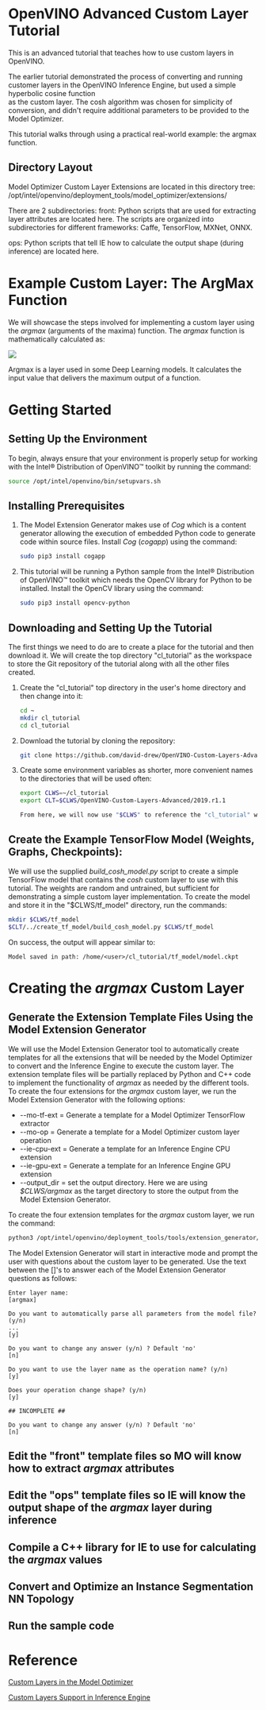 
# OpenVINO Advanced Custom Layer Tutorial

This is an advanced tutorial that teaches how to use custom layers in OpenVINO.

The earlier tutorial demonstrated the process of converting and running customer 
layers in the OpenVINO Inference Engine, but used a simple hyperbolic cosine function  
as the custom layer.  The cosh algorithm was chosen for simplicity of conversion, and didn't
require additional parameters to be provided to the Model Optimizer.

This tutorial walks through using a practical real-world example: the argmax function. 


## Directory Layout  
Model Optimizer Custom Layer Extensions are located in this directory tree:
  /opt/intel/openvino/deployment_tools/model_optimizer/extensions/


There are 2 subdirectories:
  front:
    Python scripts that are used for extracting layer attributes are located here. 
    The scripts are organized into subdirectories for different frameworks: Caffe, TensorFlow, MXNet, ONNX.

  ops:
    Python scripts that tell IE how to calculate the output shape (during inference) are located here. 


# Example Custom Layer: The ArgMax Function

We will showcase the steps involved for implementing a custom layer using the *argmax* (arguments of the maxima) function.  The *argmax* function is mathematically calculated as:

![](../pics/argmax.png)

Argmax is a layer used in some Deep Learning models.  It calculates the input value that delivers the maximum output of a function.


# Getting Started

## Setting Up the Environment

To begin, always ensure that your environment is properly setup for working with the Intel® Distribution of OpenVINO™ toolkit by running the command:

```bash
source /opt/intel/openvino/bin/setupvars.sh
```

## Installing Prerequisites

1. The Model Extension Generator makes use of *Cog* which is a content generator allowing the execution of embedded Python code to generate code within source files.  Install *Cog* (*cogapp*) using the command:

   ```bash
   sudo pip3 install cogapp
   ```

2. This tutorial will be running a Python sample from the Intel® Distribution of OpenVINO™ toolkit which needs the OpenCV library for Python to be installed.  Install the OpenCV library using the command:

   ```bash
   sudo pip3 install opencv-python
   ```

## Downloading and Setting Up the Tutorial

The first things we need to do are to create a place for the tutorial and then download it.  We will create the top directory "cl_tutorial" as the workspace to store the Git repository of the tutorial along with all the other files created.

1. Create the "cl_tutorial" top directory in the user's home directory and then change into it:
    ```bash
    cd ~
    mkdir cl_tutorial
    cd cl_tutorial
    ```
2. Download the tutorial by cloning the repository:
    ```bash
    git clone https://github.com/david-drew/OpenVINO-Custom-Layers-Advanced.git
    ```
3. Create some environment variables as shorter, more convenient names to the directories that will be used often:
    ```bash
    export CLWS=~/cl_tutorial
    export CLT=$CLWS/OpenVINO-Custom-Layers-Advanced/2019.r1.1

    From here, we will now use "$CLWS" to reference the "cl_tutorial" workspace directory and "$CLT" to reference the directory containing the files for this tutorial.
    ```

## Create the Example TensorFlow Model (Weights, Graphs, Checkpoints):

We will use the supplied *build_cosh_model.py* script to create a simple TensorFlow model that contains the *cosh* custom layer to use with this tutorial.  The weights are random and untrained, but sufficient for demonstrating a simple custom layer implementation.  To create the model and store it in the "$CLWS/tf_model" directory, run the commands:

   ```bash
mkdir $CLWS/tf_model
$CLT/../create_tf_model/build_cosh_model.py $CLWS/tf_model
   ```
On success, the output will appear similar to:
   ```
Model saved in path: /home/<user>/cl_tutorial/tf_model/model.ckpt
   ```

# Creating the *argmax* Custom Layer

## Generate the Extension Template Files Using the Model Extension Generator

We will use the Model Extension Generator tool to automatically create templates for all the extensions that will be needed by the Model Optimizer to convert and the Inference Engine to execute the custom layer.  The extension template files will be partially replaced by Python and C++ code to implement the functionality of *argmax* as needed by the different tools.  To create the four extensions for the *argmax* custom layer, we run the Model Extension Generator with the following options:

- --mo-tf-ext = Generate a template for a Model Optimizer TensorFlow extractor
- --mo-op = Generate a template for a Model Optimizer custom layer operation
- --ie-cpu-ext = Generate a template for an Inference Engine CPU extension
- --ie-gpu-ext = Generate a template for an Inference Engine GPU extension
- --output_dir = set the output directory.  Here we are using *$CLWS/argmax* as the target directory to store the output from the Model Extension Generator.

To create the four extension templates for the *argmax* custom layer, we run the command:

```bash
python3 /opt/intel/openvino/deployment_tools/tools/extension_generator/extgen.py new --mo-tf-ext --mo-op --ie-cpu-ext --ie-gpu-ext --output_dir=$CLWS/argmax
```

The Model Extension Generator will start in interactive mode and prompt the user with questions about the custom layer to be generated.  Use the text between the []'s to answer each of the Model Extension Generator questions as follows:

```
Enter layer name:
[argmax]

Do you want to automatically parse all parameters from the model file? (y/n)
...
[y]

Do you want to change any answer (y/n) ? Default 'no'
[n]

Do you want to use the layer name as the operation name? (y/n)
[y]

Does your operation change shape? (y/n)
[y]

## INCOMPLETE ##

Do you want to change any answer (y/n) ? Default 'no'
[n]
```

## Edit the "front" template files so MO will know how to extract *argmax* attributes 

## Edit the "ops" template files so IE will know the output shape of the *argmax* layer during inference 

## Compile a C++ library for IE to use for calculating the *argmax* values

## Convert and Optimize an Instance Segmentation NN Topology


## Run the sample code
 

# Reference

[Custom Layers in the Model Optimizer](https://docs.openvinotoolkit.org/latest/_docs_MO_DG_prepare_model_customize_model_optimizer_Customize_Model_Optimizer.html)

[Custom Layers Support in Inference Engine](https://software.intel.com/en-us/articles/OpenVINO-Custom-Layers-Support-in-Inference-Engine)




